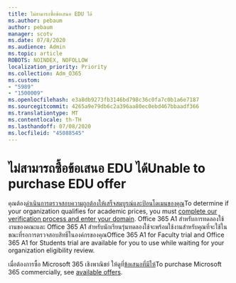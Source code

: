 ```yaml
---
title: ไม่สามารถซื้อข้อเสนอ EDU ได้
ms.author: pebaum
author: pebaum
manager: scotv
ms.date: 07/8/2020
ms.audience: Admin
ms.topic: article
ROBOTS: NOINDEX, NOFOLLOW
localization_priority: Priority
ms.collection: Adm_O365
ms.custom:
- "5989"
- "1500009"
ms.openlocfilehash: e3a8db9273fb3146bd798c36c0fa7c0b1a6e7187
ms.sourcegitcommit: 4265a9e79db6c2a396aa80ec0ebd467bbaadf366
ms.translationtype: MT
ms.contentlocale: th-TH
ms.lasthandoff: 07/08/2020
ms.locfileid: "45088545"
---
```

# <a name="unable-to-purchase-edu-offer"></a><span data-ttu-id="0007e-102">ไม่สามารถซื้อข้อเสนอ EDU ได้</span><span class="sxs-lookup"><span data-stu-id="0007e-102">Unable to purchase EDU offer</span></span>

<span data-ttu-id="0007e-103">คุณต้อง[ดําเนินการตรวจสอบความถูกต้องให้เสร็จสมบูรณ์และป้อนโดเมนของคุณ](https://portal.office.com/Adminportal/Home#/Domains/SOWizard)</span><span class="sxs-lookup"><span data-stu-id="0007e-103">To determine if your organization qualifies for academic prices, you must [complete our verification process and enter your domain](https://portal.office.com/Adminportal/Home#/Domains/SOWizard).</span></span> <span data-ttu-id="0007e-104">Office 365 A1 สําหรับการทดลองใช้งานของคณะและ Office 365 A1 สําหรับนักเรียนรุ่นทดลองใช้จะพร้อมใช้งานสําหรับคุณที่จะใช้ในขณะที่รอการตรวจสอบสิทธิ์ในองค์กรของคุณ</span><span class="sxs-lookup"><span data-stu-id="0007e-104">Office 365 A1 for Faculty trial and Office 365 A1 for Students trial are available for you to use while waiting for your organization eligibility review.</span></span>

<span data-ttu-id="0007e-105">เมื่อต้องการซื้อ Microsoft 365 เชิงพาณิชย์ ให้ดูที่[ข้อเสนอที่มีให้](https://go.microsoft.com/fwlink/p/?linkid=868433)</span><span class="sxs-lookup"><span data-stu-id="0007e-105">To purchase Microsoft 365 commercially, see [available offers](https://go.microsoft.com/fwlink/p/?linkid=868433).</span></span>